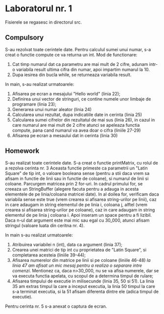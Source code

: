 # Laboratorul nr. 1

Fisierele se regasesc in directorul src. 

## Compulsory

S-au rezolvat toate cerintele date. 
Pentru calculul sumei unui numar, s-a creat o functie compute ce va returna un int.
Mod de functionare:
1. Cat timp numarul dat ca parametru are mai mult de 2 cifre, adunam intr-o variabila result ultima cifra din numar, apoi impartim numarul la 10.
2. Dupa iesirea din bucla while, se returneaza variabila result.

In main, s-au realizat urmatoarele:

1. Afisarea pe ecran a mesajului "Hello world" (linia 22);
2. Definirea unui vector de stringuri, ce contine numele unor limbaje de programare (linia 23);
3. Generarea unui numar aleator (linia 24)
4. Calcularea unui rezultat, dupa indicatiile date in cerinta (linia 25)
5. Calcularea sumei cifrelor din rezultatul de mai sus (linia 26), in cazul in care numarul are mai mult de 2 cifre atunci se apeleaza functia compute, pana cand numarul va avea doar o cifra (liniile 27-29)
6. Afisarea pe ecran a mesaului dat in cerinta (linia 30) 

## Homework

S-au realizat toate cerintele date.
S-a creat o functie printMatrix, cu rolul de a rezolva cerinta nr. 3
Aceasta functie primeste ca parametrii un "Latin Square" de tip int, o valoare booleana sense (pentru a stii daca vrem sa afisam in functie de linii sau in functie de coloane), si numarul de linii si coloane.
Parcurgem matricea prin 2 for-uri.  In cadrul primului for, se creeaza un StringBuffer (alegere facuta pentru a adauga in acesta elementele de pe linia/coloana matricei date). In al doilea for, verificam daca variabila sense este true (vrem crearea si afisarea string-urilor pe linii), caz in care adaugam in string elementul de pe linia i, coloana j, alftel (vrem crearea si afisarea string-urilor pe coloane), caz in care adaugam in string elementul de pe linia j coloana i. Apoi inseram un space pentru a fi lizibil.
Daca n-ul dat argument este mai mic sau egal cu 30_000, atunci afisam stringul (valoare luata din ceritna nr. 4).

In main s-au realizat urmatoarele:
1. Atribuirea variabilei n (int), data ca argument (linia 37);
2. Crearea unei matrici de tip int cu proprietatea de "Latin Square", si completarea acesteia (liniile 39-44);
3. Afisarea numerelor din matrice pe linii si pe coloane (liniile 46-48) *la linia 47 am afisat un mic mesaj pentru a realiza o separare intre comenzi*. Mentionez ca, daca n>30_000, nu se va afisa numerele, dar se va executa functia apelata, cu scopul de a determina timpul de rulare;
4. Afisarea timpului de executie in milisecunde (linia 35, 50 si 51). La linia 35 am extras timpul la care a inceput executia, la linia 50 timpul la care s-a terminat executia, si la 51 afisam diferenta dintre ele (adica timpul de executie).

Pentru cerinta nr. 5 s-a anexat o captura de ecran.
